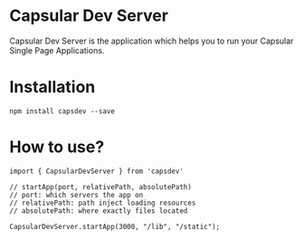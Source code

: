 # Capsular Dev Server

Capsular Dev Server is the application which helps you to run your Capsular Single Page Applications.

# Installation

```
npm install capsdev --save
```

# How to use?

```
import { CapsularDevServer } from 'capsdev'

// startApp(port, relativePath, absolutePath)
// port: which servers the app on
// relativePath: path inject loading resources
// absolutePath: where exactly files located

CapsularDevServer.startApp(3000, "/lib", "/static");

```